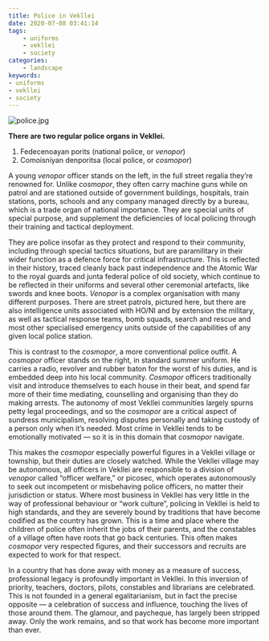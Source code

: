 ```yaml
---
title: Police in Vekllei
date: 2020-07-08 03:41:14
tags:
    - uniforms
    - vekllei
    - society
categories:
    - landscape
keywords:
- uniforms
- vekllei
- society
---
```


![police.jpg](../../../../../images/police.jpg)

**There are two regular police organs in Vekllei.**

1. Fedecenoayan porits (national police, or *venopor*)
2. Comoisniyan denporitsa (local police, or *cosmopor*)

A young *venopor* officer stands on the left, in the full street regalia they’re renowned for. Unlike *cosmopor*, they often carry machine guns while on patrol and are stationed outside of government buildings, hospitals, train stations, ports, schools and any company managed directly by a bureau, which is a trade organ of national importance. They are special units of special purpose, and supplement the deficiencies of local policing through their training and tactical deployment.

They are police insofar as they protect and respond to their community, including through special tactics situations, but are paramilitary in their wider function as a defence force for critical infrastructure. This is reflected in their history, traced cleanly back past independence and the Atomic War to the royal guards and junta federal police of old society, which continue to be reflected in their uniforms and several other ceremonial artefacts, like swords and knee boots. *Venopor* is a complex organisation with many different purposes. There are street patrols, pictured here, but there are also intelligence units associated with HO/NI and by extension the military, as well as tactical response teams, bomb squads, search and rescue and most other specialised emergency units outside of the capabilities of any given local police station.

This is contrast to the *cosmopor*, a more conventional police outfit. A *cosmopor* officer stands on the right, in standard summer uniform. He carries a radio, revolver and rubber baton for the worst of his duties, and is embedded deep into his local community. *Cosmopor* officers traditionally visit and introduce themselves to each house in their beat, and spend far more of their time mediating, counselling and organising than they do making arrests. The autonomy of most Vekllei communities largely spurns petty legal proceedings, and so the *cosmopor* are a critical aspect of sundress municipalism, resolving disputes personally and taking custody of a person only when it’s needed. Most crime in Vekllei tends to be emotionally motivated — so it is in this domain that *cosmopor* navigate.

This makes the *cosmopor* especially powerful figures in a Vekllei village or township, but their duties are closely watched. While the Vekllei village may be autonomous, all officers in Vekllei are responsible to a division of *venopor* called “officer welfare,” or picosec, which operates autonomously to seek out incompetent or misbehaving police officers, no matter their jurisdiction or status. Where most business in Vekllei has very little in the way of professional behaviour or “work culture”, policing in Vekllei is held to high standards, and they are severely bound by traditions that have become codified as the country has grown. This is a time and place where the children of police often inherit the jobs of their parents, and the constables of a village often have roots that go back centuries. This often makes *cosmopor* very respected figures, and their successors and recruits are expected to work for that respect.

In a country that has done away with money as a measure of success, professional legacy is profoundly important in Vekllei. In this inversion of priority, teachers, doctors, pilots, constables and librarians are celebrated. This is not founded in a general egalitarianism, but in fact the precise opposite — a celebration of success and influence, touching the lives of those around them. The glamour, and paycheque, has largely been stripped away. Only the work remains, and so that work has become more important than ever.
